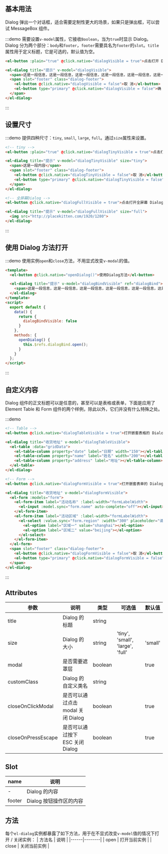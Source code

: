 <script>
  module.exports = {
    data() {
      return {
        gridData: [{
          date: '2016-05-02',
          name: '王小虎',
          address: '上海市普陀区金沙江路 1518 弄'
        }, {
          date: '2016-05-04',
          name: '王小虎',
          address: '上海市普陀区金沙江路 1518 弄'
        }, {
          date: '2016-05-01',
          name: '王小虎',
          address: '上海市普陀区金沙江路 1518 弄'
        }, {
          date: '2016-05-03',
          name: '王小虎',
          address: '上海市普陀区金沙江路 1518 弄'
        }],
        dialogVisible: false,
        dialogTinyVisible: false,
        dialogFullVisible: false,
        dialogStubbornVisible: false,
        dialogTableVisible: false,
        dialogBindVisible: false,
        dialogFormVisible: false,
        form: {
          name: '',
          region: '',
          date1: '',
          date2: '',
          delivery: false,
          type: [],
          resource: '',
          desc: ''
        },
        formLabelWidth: '80px'
      };
    },
    methods: {
      openDialog() {
        this.$refs.dialogBind.open();
      }
    }
  };
</script>

<style>
  .demo-box.demo-dialog {
    .dialog-footer button:first-child {
      margin-right: 10px;
    }
    .full-image {
      width: 100%;
    }
    .el-dialog__wrapper {
      margin: 0;
    }
    .el-input {
      width: 300px;
    }
  }
</style>

## 基本用法

Dialog 弹出一个对话框，适合需要定制性更大的场景，如果只是弹出框，可以尝试 MessageBox 组件。

:::demo 需要设置`v-model`属性，它接收`Boolean`，当为`true`时显示 Dialog。Dialog 分为两个部分：`body`和`footer`，`footer`需要具名为`footer`的`slot`。`title`属性用于定义标题，它是可选的，默认值为空。

```html
<el-button :plain="true" @click.native="dialogVisible = true">点击打开 Dialog</el-button>

<el-dialog title="提示" v-model="dialogVisible">
  <span>这是一段信息，这是一段信息，这是一段信息，这是一段信息，这是一段信息，这是一段信息，这是一段信息，这是一段信息</span>
  <span slot="footer" class="dialog-footer">
    <el-button @click.native="dialogVisible = false">取 消</el-button>
    <el-button type="primary" @click.native="dialogVisible = false">确 定</el-button>
  </span>
</el-dialog>
```
:::

## 设置尺寸

:::demo 提供四种尺寸：`tiny`, `small`, `large`, `full`。通过`size`属性来设置。

```html
<!-- tiny -->
<el-button :plain="true" @click.native="dialogTinyVisible = true">点击打开小尺寸 Dialog</el-button>

<el-dialog title="提示" v-model="dialogTinyVisible" size="tiny">
  <span>这是一段内容</span>
  <span slot="footer" class="dialog-footer">
    <el-button @click.native="dialogTinyVisible = false">取 消</el-button>
    <el-button type="primary" @click.native="dialogTinyVisible = false">确 定</el-button>
  </span>
</el-dialog>

<!-- 全屏幕Dialog -->
<el-button @click.native="dialogFullVisible = true">点击打开全屏幕 Dialog</el-button>

<el-dialog title="提示" v-model="dialogFullVisible" size="full">
  <img src="http://placekitten.com/1920/1280">
</el-dialog>
```
:::

## 使用 Dialog 方法打开

:::demo 使用实例`open`和`close`方法，不用显式改变`v-modal`的值。

```html
<template>
  <el-button @click.native="openDialog()">使用Dialog方法</el-button>

  <el-dialog title="提示" v-model="dialogBindVisible" ref="dialogBind">
    <span>这是一段信息，这是一段信息，这是一段信息，这是一段信息，这是一段信息，这是一段信息，这是一段信息，这是一段信息</span>
  </el-dialog>
</template>
<script>
  export default {
    data() {
      return {
        dialogBindVisible: false
      }
    },
    methods: {
      openDialog() {
        this.$refs.dialogBind.open();
      }
    }
  };
</script>
```
:::

## 自定义内容

Dialog 组件的正文标题可以是任意的，甚至可以是表格或表单，下面是应用了 Element Table 和 Form 组件的两个样例，除此以外，它们并没有什么特殊之处。

:::demo
```html
<!-- Table -->
<el-button @click.native="dialogTableVisible = true">打开嵌套表格的 Dialog</el-button>

<el-dialog title="收货地址" v-model="dialogTableVisible">
  <el-table :data="gridData">
    <el-table-column property="date" label="日期" width="150"></el-table-column>
    <el-table-column property="name" label="姓名" width="200"></el-table-column>
    <el-table-column property="address" label="地址"></el-table-column>
  </el-table>
</el-dialog>

<!-- Form -->
<el-button @click.native="dialogFormVisible = true">打开嵌套表单的 Dialog</el-button>

<el-dialog title="收货地址" v-model="dialogFormVisible">
  <el-form :models="form">
    <el-form-item label="活动名称" :label-width="formLabelWidth">
      <el-input :model.sync="form.name" auto-complete="off"></el-input>
    </el-form-item>
    <el-form-item label="活动区域" :label-width="formLabelWidth">
      <el-select :value.sync="form.region" :width="300" placeholder="请选择活动区域">
        <el-option label="区域一" value="shanghai"></el-option>
        <el-option label="区域二" value="beijing"></el-option>
      </el-select>
    </el-form-item>
  </el-form>
  <span slot="footer" class="dialog-footer">
    <el-button @click.native="dialogFormVisible = false">取 消</el-button>
    <el-button type="primary" @click.native="dialogFormVisible = false">确 定</el-button>
  </span>
</el-dialog>
```
:::

## Attributes
| 参数      | 说明          | 类型      | 可选值                           | 默认值  |
|---------- |-------------- |---------- |--------------------------------  |-------- |
| title     | Dialog 的标题 | string    |                                  |         |
| size      | Dialog 的大小 | string    | 'tiny', 'small', 'large', 'full' | 'small' |
| modal     | 是否需要遮罩层   | boolean   | | true |
| customClass      | Dialog 的自定义类名 | string    | | |
| closeOnClickModal | 是否可以通过点击 modal 关闭 Dialog | boolean    |  | true |
| closeOnPressEscape | 是否可以通过按下 ESC 关闭 Dialog | boolean    |  | true |

## Slot
| name | 说明 |
|------|--------|
| - | Dialog 的内容 |
| footer | Dialog 按钮操作区的内容 |

## 方法
每个`el-dialog`实例都暴露了如下方法，用于在不显式改变`v-model`值的情况下打开 / 关闭实例：
| 方法名 | 说明 |
|------|--------|
| open | 打开当前实例 |
| close | 关闭当前实例 |
